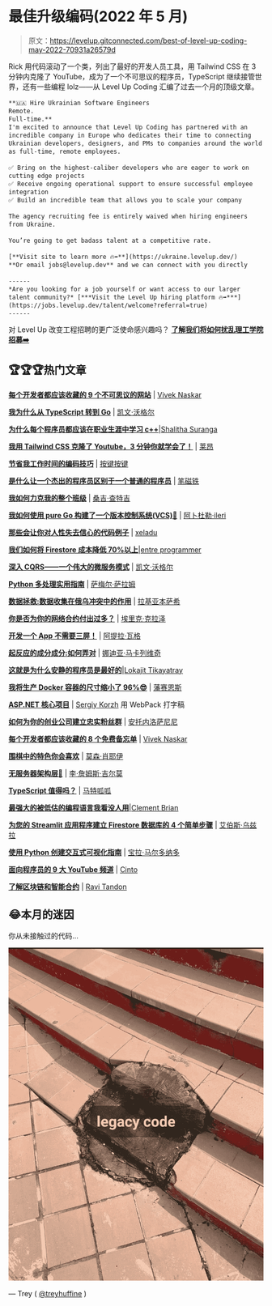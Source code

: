 # 最佳升级编码(2022 年 5 月)

> 原文：<https://levelup.gitconnected.com/best-of-level-up-coding-may-2022-70931a26579d>

Rick 用代码滚动了一个类，列出了最好的开发人员工具，用 Tailwind CSS 在 3 分钟内克隆了 YouTube，成为了一个不可思议的程序员，TypeScript 继续接管世界，还有一些编程 lolz——从 Level Up Coding 汇编了过去一个月的顶级文章。

```
**🇺🇦 Hire Ukrainian Software Engineers
Remote.
Full-time.** 
I'm excited to announce that Level Up Coding has partnered with an incredible company in Europe who dedicates their time to connecting Ukrainian developers, designers, and PMs to companies around the world as full-time, remote employees.

✅ Bring on the highest-caliber developers who are eager to work on cutting edge projects
✅ Receive ongoing operational support to ensure successful employee integration
✅ Build an incredible team that allows you to scale your company

The agency recruiting fee is entirely waived when hiring engineers from Ukraine.

You’re going to get badass talent at a competitive rate.

[**Visit site to learn more 🔥➡️**](https://ukraine.levelup.dev/)
**Or email jobs@levelup.dev** and we can connect with you directly

------
*Are you looking for a job yourself or want access to our larger talent community?* [***Visit the Level Up hiring platform 🔥➡️***](https://jobs.levelup.dev/talent/welcome?referral=true)
------
```

对 Level Up 改变工程招聘的更广泛使命感兴趣吗？ [**了解我们将如何扰乱理工学院招募➡️**](/how-to-find-an-incredible-job-using-level-up-d4f8f5f66f3d)

## 🏆🏆🏆热门文章

[**每个开发者都应该收藏的 9 个不可思议的网站**](/9-incredible-websites-that-every-developer-should-bookmark-1534d52f3f7d?sk=501826e0d817d2271b1965c296b01c20) | [Vivek Naskar](https://medium.com/u/873738f2db55?source=post_page-----70931a26579d--------------------------------)

[**我为什么从 TypeScript 转到 Go**](/why-did-i-move-from-typescript-to-go-1d9f92ef882a?sk=6dc4e277645fe39aee7b2315ac684c7e) | [凯文·沃格尔](https://medium.com/u/a96fa42a46dd?source=post_page-----70931a26579d--------------------------------)

[**为什么每个程序员都应该在职业生涯中学习 c++**](/why-every-programmer-should-learn-c-during-their-careers-959e1bc2ea68?sk=ac065d5d85dffe4f0b60d263c3ffc72b)|[Shalitha Suranga](https://medium.com/u/ce00b3e87ebf?source=post_page-----70931a26579d--------------------------------)

[**我用 Tailwind CSS 克隆了 Youtube，3 分钟你就学会了！**](/i-cloned-youtube-with-tailwind-css-in-3-days-and-you-will-learn-it-in-3-minutes-a612334f21ff?sk=7a719cb7a045860e45cab59c24e6af9b) | [莱昂](https://medium.com/u/7c0baccf0ebd?source=post_page-----70931a26579d--------------------------------)

[**节省我工作时间的编码技巧**](/the-coding-tricks-that-save-me-hours-of-time-at-work-ce2a6c63c622?sk=0396ea27a91336b4b5d1411252d75223) | [按键按键](https://medium.com/u/179527732133?source=post_page-----70931a26579d--------------------------------)

[**是什么让一个杰出的程序员区别于一个普通的程序员**](/what-sets-an-exceptional-programmer-apart-from-an-ordinary-programmer-73d3fce24e21?sk=c9966348d59c0d2d6511af89017de475) | [笔磁铁](https://medium.com/u/739ee1624074?source=post_page-----70931a26579d--------------------------------)

[**我如何力克我的整个班级**](/how-i-rick-rolled-my-entire-class-d9f8b4b58cd5?sk=76bcf04be0b8db8b73a9bcc1ceac89ab) | [桑吉·查特吉](https://medium.com/u/6230e50878c7?source=post_page-----70931a26579d--------------------------------)

[**我如何使用 pure Go 构建了一个版本控制系统(VCS)🚀**](/how-was-i-build-a-version-control-system-vcs-using-pure-go-83ec8ec5d4f4) | [阿卜杜勒·i̇leri̇](https://medium.com/u/77397c9e27?source=post_page-----70931a26579d--------------------------------)

[**那些会让你对人性失去信心的代码例子**](/code-examples-that-will-make-you-lose-faith-in-humanity-a2a36ea9d331?sk=896334e884469606a3e0acd1c1d7f308) | [xeladu](https://medium.com/u/ae1e6291afc3?source=post_page-----70931a26579d--------------------------------)

[**我们如何将 Firestore 成本降低 70%以上**](/how-we-reduced-our-firestore-cost-by-more-than-70-193fd3d6f8ca?sk=e29fcf53765648b9239663dcc9f6ae2b)|[entre programmer](https://medium.com/u/67a9c31b5a5f?source=post_page-----70931a26579d--------------------------------)

[**深入 CQRS——一个伟大的微服务模式**](/what-is-cqrs-8ddd74ca05bb?sk=bf8d642dbd0ba5e2115ee10d3d5d912e) | [凯文·沃格尔](https://medium.com/u/a96fa42a46dd?source=post_page-----70931a26579d--------------------------------)

[**Python 多处理实用指南**](/a-practical-guide-to-multiprocessing-in-python-3e10195eec23?sk=9c42e9758cff6e46efa32bc31c204da8) | [萨梅尔·萨拉姆](https://medium.com/u/fce1159c0748?source=post_page-----70931a26579d--------------------------------)

[**数据拯救:数据收集在俄乌冲突中的作用**](/data-collection-in-conflict-58be290dc6bc?sk=f9be2b04f729d19d7e6c9657a5c521f4) | [拉基亚本萨希](https://medium.com/u/a5a3141be597?source=post_page-----70931a26579d--------------------------------)

[**你是否为你的网络合约付出过多？**](/do-you-pay-too-much-for-your-network-contract-e768e489b0bb) | [埃里克·克拉泽](https://medium.com/u/3426c72ebeca?source=post_page-----70931a26579d--------------------------------)

[**开发一个 App 不需要三屏！**](/you-dont-need-three-screens-to-develop-an-app-e42c9ebf0ac6?sk=aef8b476993b29b1f44a8958ddfe40f2) | [阿提拉·瓦格](https://medium.com/u/2053aaf853f5?source=post_page-----70931a26579d--------------------------------)

[**起反应的成分成分:如何弄对**](/react-components-composition-how-to-get-it-right-fb52ea06632a) | [娜迪亚·马卡列维奇](https://medium.com/u/bcdf0570e41c?source=post_page-----70931a26579d--------------------------------)

[**这就是为什么安静的程序员是最好的**](/this-is-why-quiet-programmers-are-the-best-291b425d5258?sk=488082a572b9d3317015c5a40321a859)|[Lokajit Tikayatray](https://medium.com/u/b2092d476f15?source=post_page-----70931a26579d--------------------------------)

[**我将生产 Docker 容器的尺寸缩小了 96%😎**](/optimize-your-docker-go-web-app-for-production-2c55db4d96ce?sk=e5409ac8b62e67a01dba4545c42b0af2) | [藩赛恩斯](https://medium.com/u/f5d1e3fae5de?source=post_page-----70931a26579d--------------------------------)

[**ASP.NET 核心项目**](/typescript-with-webpack-in-asp-net-core-projects-2e0b601d052b) | [Sergiy Korzh](https://medium.com/u/90d47743416?source=post_page-----70931a26579d--------------------------------) 用 WebPack 打字稿

[**如何为你的创业公司建立忠实粉丝群**](/how-to-build-a-loyal-fanbase-for-your-startup-2614207c7002?sk=abc7f632289698afaecee7df97b6f487) | [安托内洛萨尼尼](https://medium.com/u/282c7dc3a341?source=post_page-----70931a26579d--------------------------------)

[**每个开发者都应该收藏的 8 个免费备忘单**](/8-free-cheat-sheets-that-every-developer-should-bookmark-1c5c1bf0c75a?sk=8aaa693ae624275f365bdf2e5fd59a93) | [Vivek Naskar](https://medium.com/u/873738f2db55?source=post_page-----70931a26579d--------------------------------)

[**围棋中的特色你会喜欢**](/features-in-go-you-will-like-77b3a3a64417) | [莫森·肖耶伊](https://medium.com/u/199fdea7e02c?source=post_page-----70931a26579d--------------------------------)

[**无服务器架构层🚀**](/serverless-architecture-layers-a9dc50e9b342) | [李·詹姆斯·吉尔莫](https://medium.com/u/2906c6def240?source=post_page-----70931a26579d--------------------------------)

[**TypeScript 值得吗？**](/is-typescript-worth-it-5bccc280f99f?sk=73649ab70b04d8e1f7d166823a00cbaf) | [马特呱呱](https://medium.com/u/4180c044f281?source=post_page-----70931a26579d--------------------------------)

[**最强大的被低估的编程语言我看没人用**](/one-of-the-most-underrated-programming-languages-i-see-no-one-using-db82f67664c8?sk=b1f19aaf4d67573a2adca434e6087bb4)|[Clement Brian](https://medium.com/u/3cf9436aa33b?source=post_page-----70931a26579d--------------------------------)

[**为您的 Streamlit 应用程序建立 Firestore 数据库的 4 个简单步骤**](/4-easy-steps-to-set-up-a-firestore-database-for-your-streamlit-apps-825c5de5b5bc?sk=8c96de087a35db68a5579aa81d6e50d6) | [艾伯斯·乌兹拉](https://medium.com/u/159e5ce51250?source=post_page-----70931a26579d--------------------------------)

[**使用 Python 创建交互式可视化指南**](/guide-to-creating-interactive-visualizations-in-python-78f79ffc7d61) | [宝拉·马尔多纳多](https://medium.com/u/23e38bdb70ce?source=post_page-----70931a26579d--------------------------------)

[**面向程序员的 9 大 YouTube 频道**](/top-9-youtube-channels-for-programmers-b9c50cfcdffe?sk=573195acee5145560a2823432f253a55) | [Cinto](https://medium.com/u/80f4993f79be?source=post_page-----70931a26579d--------------------------------)

[**了解区块链和智能合约**](/understanding-blockchain-and-smart-contracts-9f039078aade?sk=9a33afa53439c1a32420257f8d1ff2b5) | [Ravi Tandon](https://medium.com/u/babb1c7c2dd1?source=post_page-----70931a26579d--------------------------------)

## 😂本月的迷因

你从未接触过的代码…

![](img/dfa238a0359132be882271bfb4d211b9.png)

— Trey ( [@treyhuffine](https://twitter.com/treyhuffine) )